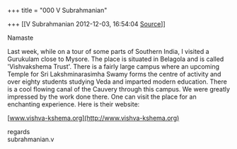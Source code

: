+++
title = "000 V Subrahmanian"

+++
[[V Subrahmanian	2012-12-03, 16:54:04 [Source](https://groups.google.com/g/bvparishat/c/tDLeDKI56ys)]]



Namaste  
  
Last week, while on a tour of some parts of Southern India, I visited a Gurukulam close to Mysore. The place is situated in Belagola and is called 'Vishvakshema Trust'. There is a fairly large campus where an upcoming Temple for Sri Lakshminarasimha Swamy forms the centre of activity and over eighty students studying Veda and imparted modern education. There is a cool flowing canal of the Cauvery through this campus. We were greatly impressed by the work done there. One can visit the place for an enchanting experience. Here is their website:  
  
[www.vishva-kshema.org](http://www.vishva-kshema.org)  
  
regards  
subrahmanian.v      

